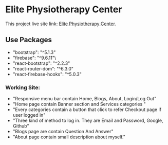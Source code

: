 # Elite Physiotherapy Center

This project live site link: [Elite Physiotherapy Center](https://elite-physiotherapy-center.web.app/).

## Use Packages

-   "bootstrap": "^5.1.3"
-   "firebase": "^9.6.11"\
-   "react-bootstrap": "^2.2.3"
-   "react-router-dom": "^6.3.0"
-   "react-firebase-hooks": "^5.0.3"

### Working Site:

-   "Responsive menu bar contain Home, Blogs, About, Login/Log Out"
-   "Home page contain Banner section and Services categories "
-   "Every categories contain a button that click to refer Checkout page if user logged in"
-   "Three kind of method to log in. They are Email and Password, Google, Github"
-   "Blogs page are contain Question And Answer"
-   "About page contain small description about myself."
